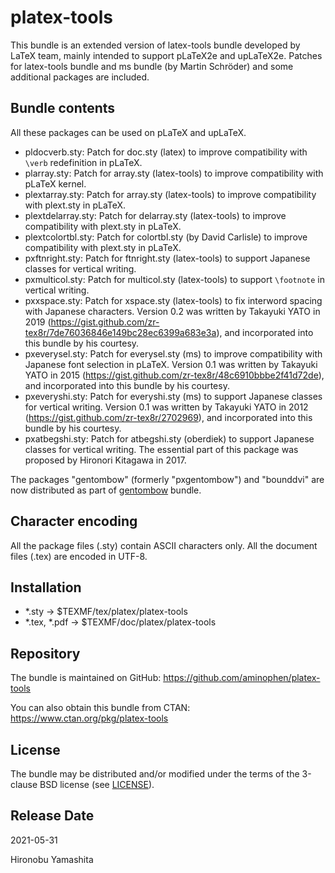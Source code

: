 # platex-tools

This bundle is an extended version of latex-tools bundle developed
by LaTeX team, mainly intended to support pLaTeX2e and upLaTeX2e.
Patches for latex-tools bundle and ms bundle (by Martin Schröder)
and some additional packages are included.

## Bundle contents

All these packages can be used on pLaTeX and upLaTeX.

- pldocverb.sty:
    Patch for doc.sty (latex) to improve
    compatibility with `\verb` redefinition in pLaTeX.
- plarray.sty:
    Patch for array.sty (latex-tools) to improve
    compatibility with pLaTeX kernel.
- plextarray.sty:
    Patch for array.sty (latex-tools) to improve
    compatibility with plext.sty in pLaTeX.
- plextdelarray.sty:
    Patch for delarray.sty (latex-tools) to improve
    compatibility with plext.sty in pLaTeX.
- plextcolortbl.sty:
    Patch for colortbl.sty (by David Carlisle) to improve
    compatibility with plext.sty in pLaTeX.
- pxftnright.sty:
    Patch for ftnright.sty (latex-tools) to support
    Japanese classes for vertical writing.
- pxmulticol.sty:
    Patch for multicol.sty (latex-tools) to support
    `\footnote` in vertical writing.
- pxxspace.sty:
    Patch for xspace.sty (latex-tools) to fix
    interword spacing with Japanese characters.
    Version 0.2 was written by Takayuki YATO in 2019
    (https://gist.github.com/zr-tex8r/7de76036846e149bc28ec6399a683e3a),
    and incorporated into this bundle by his courtesy.
- pxeverysel.sty:
    Patch for everysel.sty (ms) to improve
    compatibility with Japanese font selection in pLaTeX.
    Version 0.1 was written by Takayuki YATO in 2015
    (https://gist.github.com/zr-tex8r/48c6910bbbe2f41d72de),
    and incorporated into this bundle by his courtesy.
- pxeveryshi.sty:
    Patch for everyshi.sty (ms) to support
    Japanese classes for vertical writing.
    Version 0.1 was written by Takayuki YATO in 2012
    (https://gist.github.com/zr-tex8r/2702969),
    and incorporated into this bundle by his courtesy.
- pxatbegshi.sty:
    Patch for atbegshi.sty (oberdiek) to support
    Japanese classes for vertical writing.
    The essential part of this package was proposed by
    Hironori Kitagawa in 2017.

The packages "gentombow" (formerly "pxgentombow") and "bounddvi"
are now distributed as part of
[gentombow](https://github.com/aminophen/gentombow) bundle.

## Character encoding

All the package files (.sty) contain ASCII characters only.
All the document files (.tex) are encoded in UTF-8.

## Installation

- *.sty -> $TEXMF/tex/platex/platex-tools
- *.tex, *.pdf -> $TEXMF/doc/platex/platex-tools

## Repository

The bundle is maintained on GitHub:
  https://github.com/aminophen/platex-tools

You can also obtain this bundle from CTAN:
  https://www.ctan.org/pkg/platex-tools

## License

The bundle may be distributed and/or modified under the terms of
the 3-clause BSD license (see [LICENSE](./LICENSE)).

## Release Date

2021-05-31

Hironobu Yamashita
